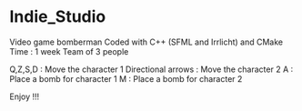 # Indie_Studio
Video game bomberman
Coded with C++ (SFML and Irrlicht) and CMake
Time : 1 week
Team of 3 people

Q,Z,S,D : Move the character 1
Directional arrows : Move the character 2
A : Place a bomb for character 1
M : Place a bomb for character 2

Enjoy !!!


